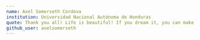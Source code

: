 ```yaml
---
name: Axel Somerseth Cordova
institution: Universidad Nacional Autónoma de Honduras
quote: Thank you all! Life is beautiful! If you dream it, you can make it!
github_user: axelsomerseth
---
```

